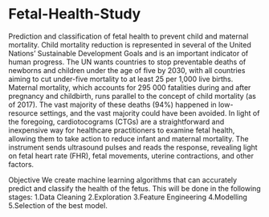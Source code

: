 # Fetal-Health-Study
Prediction and classification of fetal health to prevent child and maternal mortality.
Child mortality reduction is represented in several of the United Nations’ Sustainable Development Goals and is an important indicator of human progress.
The UN wants countries to stop preventable deaths of newborns and children under the age of five by 2030, with all countries aiming to cut under-five mortality 
to at least 25 per 1,000 live births.
Maternal mortality, which accounts for 295 000 fatalities during and after pregnancy and childbirth, runs parallel to the concept of child mortality (as of 2017). 
The vast majority of these deaths (94%) happened in low-resource settings, and the vast majority could have been avoided.
In light of the foregoing, cardiotocograms (CTGs) are a straightforward and inexpensive way for healthcare practitioners to examine fetal health,
allowing them to take action to reduce infant and maternal mortality. The instrument sends ultrasound pulses and reads the response, 
revealing light on fetal heart rate (FHR), fetal movements, uterine contractions, and other factors.

Objective
We create machine learning algorithms that can accurately predict and classify the health of the fetus. This will be done in the following stages: 
1.Data Cleaning
2.Exploration 
3.Feature Engineering 
4.Modelling
5.Selection of the best model.
